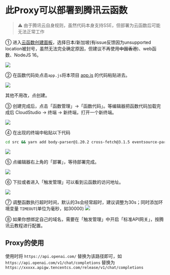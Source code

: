 # 此Proxy可以部署到腾讯云函数

> ⚠️ 由于腾讯云自身规则，虽然代码本身支持SSE，但部署为云函数后可能无法正常工作

① 进入[云函数创建面板](https://console.cloud.tencent.com/scf/list-create?rid=5&ns=default&createType=empty)，选择日本/新加坡(有issue反馈因为unsupported location被封号，虽然无法完全确定原因，但建议不再使用~~中国香港~~)、web函数、NodeJS 16。

![](images/20230307122958.png)

② 在函数代码处点击`app.js`将本项目 [app.js](/app.js) 的代码粘贴进去。

![](images/20230307123053.png)

其他不用改，点创建。

③ 创建完成后，点击「函数管理」→「函数代码」。等编辑器把函数代码加载完成后 CloudStudio → 终端 → 新终端，打开一个新终端。

![](images/20230307123511.png)

④ 在出现的终端中粘贴以下代码 

```bash
cd src && yarn add body-parser@1.20.2 cross-fetch@3.1.5 eventsource-parser@0.1.0 express@4.18.2 multer@1.4.5-lts.1 tencentcloud-sdk-nodejs@4.0.567 cors@2.8.5
```

![](images/20230307123910.png)

⑤ 点编辑器右上角的「部署」，等待部署完成。

![](images/20230307123957.png)

⑥ 下拉或者进入「触发管理」可以看到云函数的访问地址。

![](images/202303071241272.png)


⑦ 调整函数执行超时时间，默认的3s会经常超时，建议调整为30s；同时添加环境变量 `TIMEOUT`(单位为毫秒，如30000)
![](images/20230307203401.png)

⑧ 如果你想绑定自己的域名，需要在「触发管理」中开启「标准API网关」，按腾讯云教程进行配置。

## Proxy的使用

使用时将 `https://api.openai.com/` 替换为该路径即可，如 `https://api.openai.com/v1/chat/completions` 替换为 `https://xxxxx.apigw.tencentcs.com/release/v1/chat/completions`

